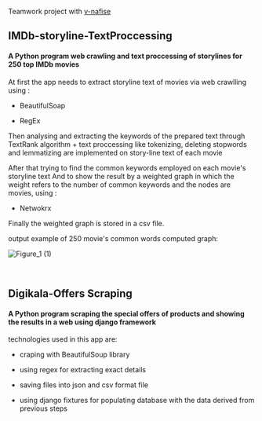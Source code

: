 Teamwork project with [v-nafise](https://github.com/v-nafiseh/textProcessing)
## IMDb-storyline-TextProccessing 

#### A Python program web crawling and text proccessing of storylines for 250 top IMDb movies


At first the app needs to extract storyline text of movies via web crawlling using :
- BeautifulSoap
+ RegEx

Then analysing and extracting the keywords of the prepared text through TextRank algorithm + text proccessing like tokenizing, deleting stopwords and lemmatizing are implemented on story-line text of each movie

After that trying to find the common keywords employed on each movie's storyline text
And to show the result by a weighted graph in which the weight refers to the number of common keywords and the nodes are movies, using :
- Netwokrx

Finally the weighted graph is stored in a csv file.

output example of 250 movie's common words computed graph:


![Figure_1 (1)](https://user-images.githubusercontent.com/56467180/133266167-f70cc948-5028-48d8-9cf0-6828aae4cf4b.png)

</br>
 

## Digikala-Offers Scraping 

#### A Python program scraping the special offers of products and showing the results in a web using django framework 

technologies used in this app are:
+ craping with BeautifulSoup library
+ using regex for extracting exact details
+ saving files into json and csv format file


+ using django fixtures for populating database with the data derived from previous steps
